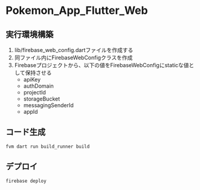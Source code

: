 # Pokemon_App_Flutter_Web

## 実行環境構築

1. lib/firebase_web_config.dartファイルを作成する
2. 同ファイル内にFirebaseWebConfigクラスを作成
3. Firebaseプロジェクトから、以下の値をFirebaseWebConfigにstaticな値として保持させる
   - apiKey
   - authDomain
   - projectId
   - storageBucket
   - messagingSenderId
   - appId

## コード生成

```shell
fvm dart run build_runner build
```

## デプロイ

```shell
firebase deploy
```
